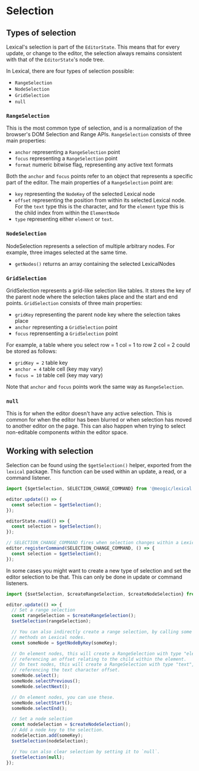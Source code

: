 

# Selection

## Types of selection

Lexical's selection is part of the `EditorState`. This means that for every update, or change to the editor, the
selection always remains consistent with that of the `EditorState`'s node tree.

In Lexical, there are four types of selection possible:

- `RangeSelection`
- `NodeSelection`
- `GridSelection`
- `null`

### `RangeSelection`

This is the most common type of selection, and is a normalization of the browser's DOM Selection and Range APIs.
`RangeSelection` consists of three main properties:

- `anchor` representing a `RangeSelection` point
- `focus` representing a `RangeSelection` point
- `format` numeric bitwise flag, representing any active text formats

Both the `anchor` and `focus` points refer to an object that represents a specific part of the editor. The main properties of a `RangeSelection` point are:

- `key` representing the `NodeKey` of the selected Lexical node
- `offset` representing the position from within its selected Lexical node. For the `text` type this is the character, and for the `element` type this is the child index from within the `ElementNode`
- `type` representing either `element` or `text`.

### `NodeSelection`

NodeSelection represents a selection of multiple arbitrary nodes. For example, three images selected at the same time.

- `getNodes()` returns an array containing the selected LexicalNodes

### `GridSelection`

GridSelection represents a grid-like selection like tables. It stores the key of the parent node where the selection takes place and the start and end points.
`GridSelection` consists of three main properties:

- `gridKey` representing the parent node key where the selection takes place
- `anchor` representing a `GridSelection` point
- `focus` reprensenting a `GridSelection` point

For example, a table where you select row = 1 col = 1 to row 2 col = 2 could be stored as follows:
- `gridKey = 2` table key
- `anchor = 4` table cell (key may vary)
- `focus = 10` table cell (key may vary)

Note that `anchor` and `focus` points work the same way as `RangeSelection`.

### `null`

This is for when the editor doesn't have any active selection. This is common for when the editor has been blurred or when selection
has moved to another editor on the page. This can also happen when trying to select non-editable components within the editor space.

## Working with selection

Selection can be found using the `$getSelection()` helper, exported from the `lexical` package. This function can be used within
an update, a read, or a command listener.

```js
import {$getSelection, SELECTION_CHANGE_COMMAND} from '@meogic/lexical';

editor.update(() => {
  const selection = $getSelection();
});

editorState.read(() => {
  const selection = $getSelection();
});

// SELECTION_CHANGE_COMMAND fires when selection changes within a Lexical editor.
editor.registerCommand(SELECTION_CHANGE_COMMAND, () => {
  const selection = $getSelection();
});
```

In some cases you might want to create a new type of selection and set the editor selection to
be that. This can only be done in update or command listeners.

```js
import {$setSelection, $createRangeSelection, $createNodeSelection} from '@meogic/lexical';

editor.update(() => {
  // Set a range selection
  const rangeSelection = $createRangeSelection();
  $setSelection(rangeSelection);

  // You can also indirectly create a range selection, by calling some of the selection
  // methods on Lexical nodes.
  const someNode = $getNodeByKey(someKey);

  // On element nodes, this will create a RangeSelection with type "element",
  // referencing an offset relating to the child within the element.
  // On text nodes, this will create a RangeSelection with type "text",
  // referencing the text character offset.
  someNode.select();
  someNode.selectPrevious();
  someNode.selectNext();

  // On element nodes, you can use these.
  someNode.selectStart();
  someNode.selectEnd();

  // Set a node selection
  const nodeSelection = $createNodeSelection();
  // Add a node key to the selection.
  nodeSelection.add(someKey);
  $setSelection(nodeSelection);

  // You can also clear selection by setting it to `null`.
  $setSelection(null);
});
```
